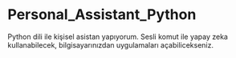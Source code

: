 # Personal_Assistant_Python
 Python dili ile kişisel asistan yapıyorum. Sesli komut ile yapay zeka kullanabilecek, bilgisayarınızdan uygulamaları açabilicekseniz.
